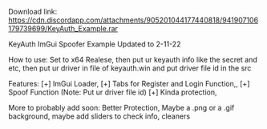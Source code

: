 Download link: https://cdn.discordapp.com/attachments/905201044177440818/941907106179739699/KeyAuth_Example.rar


KeyAuth ImGui Spoofer Example Updated to 2-11-22

How to use:
Set to x64 Realese, then put ur keyauth info like the secret and etc, then put ur driver in file of keyauth.win and put driver file id in the src

Features:
[+] ImGui Loader,
[+] Tabs for Register and Login Function,,
[+] Spoof Function (Note: Put ur driver file id)
[+] Kinda protection,

More to probably add soon:
Better Protection,
Maybe a .png or a .gif background,
maybe add sliders to check info,
cleaners
